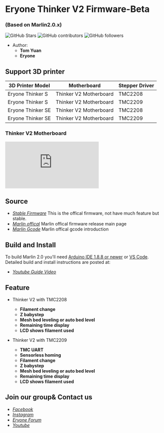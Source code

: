 # Eryone Thinker V2 Firmware-Beta 
###  (Based on Marlin2.0.x)

![GitHub Stars](https://img.shields.io/github/stars/Eryone/mega2560.svg)
![GitHub contributors](https://img.shields.io/github/contributors/Eryone/mega2560.svg)
![GitHub followers](https://img.shields.io/github/followers/Eryone.svg)

- Author: 
  - **Tom Yuan**
  - **Eryone** 

## Support 3D printer

| 3D Printer Model    | Motherboard                | Stepper Driver    
| ------------------- | -------------------------- | --------------
| Eryone Thinker S    | Thinker V2 Motherboard     | TMC2208
| Eryone Thinker S    | Thinker V2 Motherboard     | TMC2209
| Eryone Thinker SE   | Thinker V2 Motherboard     | TMC2208
| Eryone Thinker SE   | Thinker V2 Motherboard     | TMC2209

### Thinker V2 Motherboard

![](https://www.eryone.com/forum/download/file.php?id=162)

## Source               

- *[Stable Firmware](https://github.com/Eryone/mega2560)* This is the offical firmware, not have much feature but stable.
- *[Marlin offical](https://github.com/MarlinFirmware/Marlin)* Marlin offical firmware release main page
- *[Marlin Gcode](https://marlinfw.org/meta/gcode/)* Marlin offical gcode introduction

## Build and Install
To build Marlin 2.0 you'll need [Arduino IDE 1.8.8 or newer](https://www.arduino.cc/en/main/software) or [VS Code](https://docs.platformio.org/en/latest/integration/ide/vscode.html). Detailed build and install instructions are posted at:

- *[Youtube Guide Video](https://www.youtube.com/watch?v=b2D4I9Yxejw)*


## Feature
- Thinker V2 with TMC2208
  - **Filament change**
  - **Z babystep** 
  - **Mesh bed leveling or auto bed level**
  - **Remaining time display**
  - **LCD shows filament used**

- Thinker V2 with TMC2209
  - **TMC UART**
  - **Sensorless homing**
  - **Filament change**
  - **Z babystep** 
  - **Mesh bed leveling or auto bed level**
  - **Remaining time display**
  - **LCD shows filament used**



## Join our group& Contact us
- *[Facebook](https://www.facebook.com/groups/247271792709370/)*
- *[Instagram](https://www.instagram.com/eryone3d/)*
- *[Eryone Forum](https://www.instagram.com/eryone3d/)*
- *[Youtube](https://www.youtube.com/eryone3d)*














